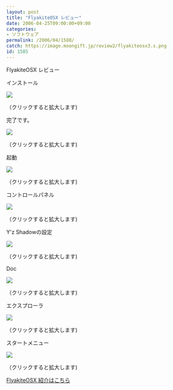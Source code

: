 ```yaml
---
layout: post
title: "FlyakiteOSX レビュー"
date: 2006-04-25T09:00:00+09:00
categories:
- ソフトウェア
permalink: /2006/04/1588/
catch: https://image.moongift.jp/review2/flyakiteosx3.s.png
id: 1585
---
```

FlyakiteOSX レビュー  
<!--more-->

インストール

  

[![](https://image.moongift.jp/review2/flyakiteosx8.s.png)](https://image.moongift.jp/review2/flyakiteosx8.png)  
  
（クリックすると拡大します)

  

完了です。

  

[![](https://image.moongift.jp/review2/flyakiteosx9.s.png)](https://image.moongift.jp/review2/flyakiteosx9.png)  
  
（クリックすると拡大します)

  

起動

  

[![](https://image.moongift.jp/review2/flyakiteosx1.s.png)](https://image.moongift.jp/review2/flyakiteosx1.png)  
  
（クリックすると拡大します)

  

コントロールパネル

  

[![](https://image.moongift.jp/review2/flyakiteosx2.s.png)](https://image.moongift.jp/review2/flyakiteosx2.png)  
  
（クリックすると拡大します)

  

Y'z Shadowの設定

  

[![](https://image.moongift.jp/review2/flyakiteosx3.s.png)](https://image.moongift.jp/review2/flyakiteosx3.png)  
  
（クリックすると拡大します)

  

Doc

  

[![](https://image.moongift.jp/review2/flyakiteosx4.s.png)](https://image.moongift.jp/review2/flyakiteosx4.png)  
  
（クリックすると拡大します)

  

エクスプローラ

  

[![](https://image.moongift.jp/review2/flyakiteosx6.s.png)](https://image.moongift.jp/review2/flyakiteosx6.png)  
  
（クリックすると拡大します)

  

スタートメニュー

  

[![](https://image.moongift.jp/review2/flyakiteosx7.s.png)](https://image.moongift.jp/review2/flyakiteosx7.png)  
  
（クリックすると拡大します)

  

[FlyakiteOSX 紹介はこちら](http://fw.moongift.jp/intro/i-1583.html)

